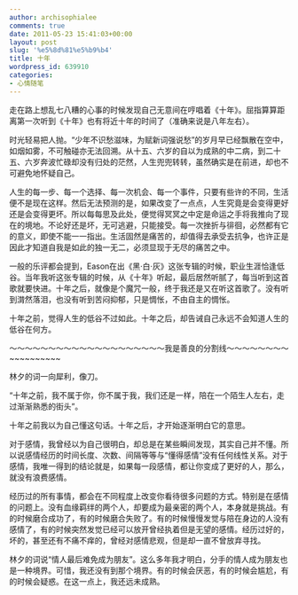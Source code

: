 ```yaml
---
author: archisophialee
comments: true
date: 2011-05-23 15:41:03+00:00
layout: post
slug: '%e5%8d%81%e5%b9%b4'
title: 十年
wordpress_id: 639910
categories:
- 心情随笔
---
```


走在路上想乱七八糟的心事的时候发现自己无意间在哼唱着《十年》。屈指算算距离第一次听到《十年》也有将近十年的时间了（准确来说是八年左右）。

时光轻易把人抛。“少年不识愁滋味，为赋新词强说愁”的岁月早已经飘散在空中，如烟如雾，不可触碰亦无法回溯。从十五、六岁的自以为成熟的中二病，到二十五、六岁奔波忙碌却没有归处的茫然，人生兜兜转转，虽然确实是在前进，却也不可避免地怀疑自己。

人生的每一步、每一个选择、每一次机会、每一个事件，只要有些许的不同，生活便不是现在这样。然后无法预测的是，如果改变了一点点，人生究竟是会变得更好还是会变得更坏。所以每每思及此处，便觉得冥冥之中定是命运之手将我推向了现在的境地。不论好还是坏，无可逃避，只能接受。每一次挫折与徘徊，必然都有它的意义，即使不能一一指出。生活固然是痛苦的，却值得去承受去抗争，也许正是因此才知道自我是如此的独一无二，必须显现于无尽的痛苦之中。

一般的乐评都会提到，Eason在出《黑·白·灰》这张专辑的时候，职业生涯恰逢低谷。当年我听这张专辑的时候，从《十年》听起，最后居然听腻了，每当听到这首歌就要快进。十年之后，就像是个魔咒一般，终于我还是又在听这首歌了。没有听到潸然落泪，也没有听到苦闷抑郁，只是惆怅，不由自主的惆怅。

十年之前，觉得人生的低谷不过如此。十年之后，却告诫自己永远不会知道人生的低谷在何方。

～～～～～～～～～～～～～～～～～～～～我是善良的分割线～～～～～～～～~~~~~~~~~~

林夕的词一向犀利，像刀。

“十年之前，我不属于你，你不属于我，我们还是一样，陪在一个陌生人左右，走过渐渐熟悉的街头”。

十年之前我以为自己懂这句话。十年之后，才开始逐渐明白它的意思。

对于感情，我曾经以为自己很明白，却总是在某些瞬间发现，其实自己并不懂。所以说感情经历的时间长度、次数、间隔等等与“懂得感情”没有任何线性关系。对于感情，我唯一得到的结论就是，如果每一段感情，都让你变成了更好的人，那么，就没有浪费感情。

经历过的所有事情，都会在不同程度上改变你看待很多问题的方式。特别是在感情的问题上。没有血缘羁绊的两个人，却要成为最亲密的两个人，本身就是挑战。有的时候磨合成功了，有的时候磨合失败了。有的时候慢慢发觉与陪在身边的人没有感情了，有的时候突然发觉已经可以放开曾经执着但是无望的感情。经历过好的，坏的，甚至还有不痛不痒的，曾经对感情悲观，但是却一直不曾放弃寻找。

林夕的词说“情人最后难免成为朋友”。这么多年我才明白，分手的情人成为朋友也是一种境界。可惜，我还没有到那个境界。有的时候会厌恶，有的时候会尴尬，有的时候会疑惑。在这一点上，我还远未成熟。

